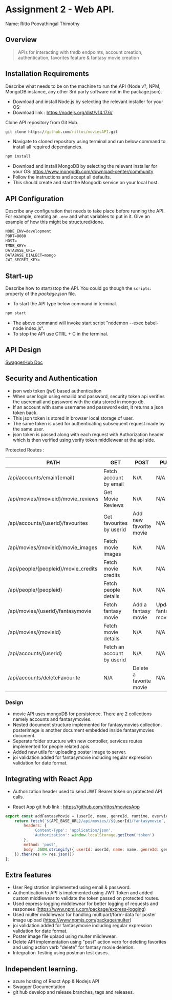 # Assignment 2 - Web API.

Name: Ritto Poovathingal Thimothy

## Overview

> APIs for interacting with tmdb endpoints, account creation, authentication, favorites feature & fantasy movie creation

## Installation Requirements

Describe what needs to be on the machine to run the API (Node v?, NPM, MongoDB instance, any other 3rd party software not in the package.json). 

- Download and install Node.js by selecting the relevant installer for your OS:
- Download link : https://nodejs.org/dist/v14.17.6/

Clone API repository from Git Hub.
```bat
git clone https://github.com/rittos/moviesAPI.git
```
- Navigate to cloned repository using terminal and run below command to install all required dependancies.

```bat
npm install
```

- Download and install MongoDB by selecting the relevant installer for your OS: https://www.mongodb.com/download-center/community
- Follow the instructions and accept all defaults.
- This should create and start the Mongodb service on your local host.

## API Configuration
Describe any configuration that needs to take place before running the API. For example, creating an ``.env`` and what variables to put in it. Give an example of how this might be structured/done.

```bat
NODE_ENV=development
PORT=8080
HOST=
TMDB_KEY=
DATABASE_URL=
DATABASE_DIALECT=mongo
JWT_SECRET_KEY=
```

## Start-up
Describe how to start/stop the API. You could go though the ``scripts:`` property of the *package.json* file.

- To start the API type below command in terminal.

```bat
npm start
```
- The above command will invoke start script "nodemon --exec babel-node index.js".
- To stop the API use CTRL + C in the terminal.

## API Design

[SwaggerHub Doc](https://app.swaggerhub.com/apis-docs/rittos/movies-api/1.0.0)


## Security and Authentication

- json web token (jwt) based authentication 
- When user login using emailid and password, security token api verifies the useremail and password with the data stored in mongo db.
- If an account with same username and password exist, it returns a json token back.
- This json token is stored in browser local storage of user.
- The same token is used for authenticating subsequent request made by the same user.
- json token is passed along with each request with Authorization header which is then verified using verify token middlewear at the api side.

Protected Routes :

| PATH                                 | GET                       | POST                          | PUT                      | DELETE                 |
| ------------------------------------ | ------------------------- | ----------------------------- | ------------------------ | ---------------------- |
| /api/accounts/email/{email}          | Fetch account by email    | N/A                           | N/A                      | N/A                    |
| /api/movies/{movieid}/movie_reviews  | Get Movie Reviews         | N/A                           | N/A                      | N/A                    |
| /api/accounts/{userid}/favourites    | Get favourites by userid  | Add new favorite movie        | N/A                      | N/A                    |
| /api/movies/{movieid}/movie_images   | Fetch movie images        | N/A                           | N/A                      | N/A                    |
| /api/people/{peopleid}/movie_credits | Fetch movie credits       | N/A                           | N/A                      | N/A                    |
| /api/people/{peopleid}               | Fetch people details      | N/A                           | N/A                      | N/A                    |
| /api/movies/{userid}/fantasymovie    | Fetch fantasy movie       | Add a fantasy movie           | Update fantasy movie     | Delete fantasy movie   |
| /api/movies/{movieid}                | Fetch movie details       | N/A                           | N/A                      | N/A                    |
| /api/accounts/{userid}               | Fetch an account by userid| N/A                           | N/A                      | N/A                    |
| /api/accounts/deleteFavourite        | N/A                       | Delete a favorite movie       | N/A                      | N/A                    |


### Design

- movie API uses mongoDB for persistence. There are 2 collections namely accounts and fantasymovies.
- Nested document structure implemented for fantasymovies collection. posterimage is another document embedded inside fantasymovies document.
- Seperate folder structure with new controller, services routes implemented for people related apis.
- Added new utils for uploading poster image to server.
- joi validation added for fantasymovie including regular expression validation for date format.

## Integrating with React App

- Authorization header used to send JWT Bearer token on protected API calls.

- React App git hub link : https://github.com/rittos/moviesApp

~~~Javascript
export const addFantasyMovie = (userId, name, genreId, runtime, overview, releaseDt, actorIds) => {
    return fetch(`${API_BASE_URL}/api/movies//${userId}/fantasymovie`, {
        headers: {
            'Content-Type': 'application/json',
            'Authorization': window.localStorage.getItem('token')
        },
        method: 'post',
        body: JSON.stringify({ userId: userId, name: name, genreId: genreId, runtime: runtime, overview: overview, releaseDt: releaseDt,actorIds: actorIds })
    }).then(res => res.json())
};

~~~

## Extra features

- User Registration implemented using email & password.
- Authentication to API is implemented using JWT Token and added custom middlewear to validate the token passed on protected routes.
- Used express-logging middlewear for better logging of requests and responses (https://www.npmjs.com/package/express-logging)
- Used multer middlewear for handling multipart/form-data for poster image upload (https://www.npmjs.com/package/multer)
- joi validation added for fantasymovie including regular expression validation for date format.
- Poster image file uplaod using multer miidlewear.
- Delete API implementation using "post" action verb for deleting favorites and using action verb "delete" for fantasy movie deletion.
- Integration Testing using postman test cases.

## Independent learning.

- azure hosting of React App & Nodejs API
- Swagger Documentation
- git hub develop and release branches, tags and releases.

 
